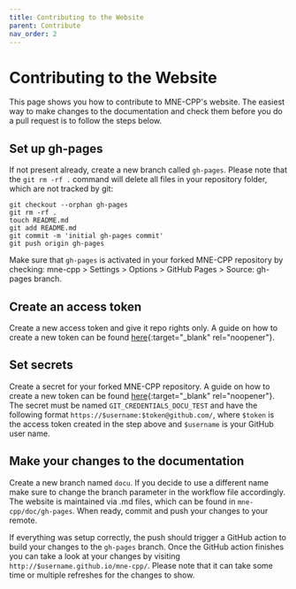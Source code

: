 ```yaml
---
title: Contributing to the Website
parent: Contribute
nav_order: 2
---
```

# Contributing to the Website

This page shows you how to contribute to MNE-CPP's website. The easiest way to make changes to the documentation and check them before you do a pull request is to follow the steps below.

## Set up gh-pages

If not present already, create a new branch called `gh-pages`. Please note that the `git rm -rf .` command will delete all files in your repository folder, which are not tracked by git:

    git checkout --orphan gh-pages
    git rm -rf .
    touch README.md
    git add README.md
    git commit -m 'initial gh-pages commit'
    git push origin gh-pages

Make sure that `gh-pages` is activated in your forked MNE-CPP repository by checking: mne-cpp > Settings > Options > GitHub Pages > Source: gh-pages branch.

## Create an access token

Create a new access token and give it repo rights only. A guide on how to create a new token can be found [here](https://help.github.com/en/github/authenticating-to-github/creating-a-personal-access-token-for-the-command-line){:target="_blank" rel="noopener"}.

## Set secrets

Create a secret for your forked MNE-CPP repository. A guide on how to create a new token can be found [here](https://help.github.com/en/actions/automating-your-workflow-with-github-actions/creating-and-using-encrypted-secrets#creating-encrypted-secrets){:target="_blank" rel="noopener"}. The secret must be named `GIT_CREDENTIALS_DOCU_TEST` and have the following format `https://$username:$token@github.com/`, where `$token` is the access token created in the step above and `$username` is your GitHub user name.

## Make your changes to the documentation

Create a new branch named `docu`. If you decide to use a different name make sure to change the branch parameter in the workflow file accordingly. The website is maintained via .md files, which can be found in `mne-cpp/doc/gh-pages`. When ready, commit and push your changes to your remote.

If everything was setup correctly, the push should trigger a GitHub action to build your changes to the `gh-pages` branch. Once the GitHub action finishes you can take a look at your changes by visiting `http://$username.github.io/mne-cpp/`. Please note that it can take some time or multiple refreshes for the changes to show.